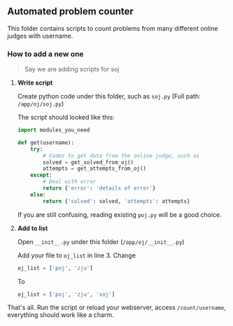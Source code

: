 ## Automated problem counter

This folder contains scripts to count problems from many different online judges with username.

### How to add a new one

> Say we are adding scripts for soj

1. __Write script__

	Create python code under this folder, such as `soj.py` (Full path: `/app/oj/soj.py`)

	The script should looked like this:
	```python
	import modules_you_need

	def get(username):
		try:
			# Codes to get data from the online judge, such as
			solved = get_solved_from_oj()
			attempts = get_attempts_from_oj()
		except:
			# Deal with error
			return {'error': 'details of error'}
		else:
			return {'solved': solved, 'attempts': attempts}
	```
	If you are still confusing, reading existing `poj.py` will be a good choice.

2. __Add to list__

	Open `__init__.py` under this folder (`/app/oj/__init__.py`)

	Add your file to `oj_list` in line 3. Change
	```python
	oj_list = ['poj', 'zju']
	```
	To
	```python
	oj_list = ['poj', 'zju', 'soj']
	```

That's all. Run the script or reload your webserver, access `/count/username`, everything should work like a charm.

